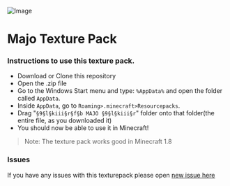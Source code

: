 ![Image](https://igorkowalczyk.github.io/txt/%C2%A79%C2%A7l%C2%A7kiii%C2%A7r%C2%A7f%C2%A7b%20MAJO%20%C2%A79%C2%A7l%C2%A7kiii%C2%A7r/pack.png)

# Majo Texture Pack

### Instructions to use this texture pack.

 - Download or Clone this repository
 - Open the .zip file
 - Go to the Windows Start menu and type: `%AppData%` and open the folder called `AppData`.
 - Inside `AppData`, go to `Roaming>.minecraft>Resourcepacks`.
 - Drag "`§9§l§kiii§r§f§b MAJO §9§l§kiii§r`" folder onto that folder(the entire file, as you downloaded it)
 - You should now be able to use it in Minecraft!
 
> Note: The texture pack works good in Minecraft 1.8

### Issues

If you have any issues with this texturepack please open [new issue here](https://github.com/igorkowalczyk/txt/issues)
